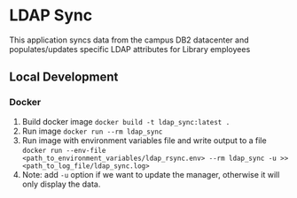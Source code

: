 # LDAP Sync

This application syncs data from the campus DB2 datacenter and populates/updates
specific LDAP attributes for Library employees

## Local Development

### Docker
1. Build docker image `docker build -t ldap_sync:latest .`
1. Run image `docker run --rm ldap_sync`
1. Run image with environment variables file and write output to a file `docker run --env-file <path_to_environment_variables/ldap_rsync.env> --rm ldap_sync -u >> <path_to_log_file/ldap_sync.log>`
1. Note: add `-u` option if we want to update the manager, otherwise it will only display the data.
